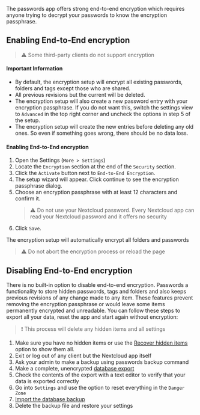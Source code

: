 The passwords app offers strong end-to-end encryption which requires anyone trying to decrypt your passwords to know the encryption passphrase.

## Enabling End-to-End encryption
> :warning: Some third-party clients do not support encryption

#### Important Information
- By default, the encryption setup will encrypt all existing passwords, folders and tags except those who are shared.
- All previous revisions but the current will be deleted.
- The encryption setup will also create a new password entry with your encryption passphrase.
  If you do not want this, switch the settings view to `Advanced` in the top right corner and uncheck the options in step 5 of the setup.
- The encryption setup will create the new entries before deleting any old ones.
  So even if something goes wrong, there should be no data loss.

#### Enabling End-to-End encryption
1. Open the Settings (`More > Settings`)
2. Locate the `Encryption` section at the end of the `Security` section.
3. Click the `Activate` button next to `End-to-End Encryption`.
4. The setup wizard will appear. Click continue to see the encryption passphrase dialog.
5. Choose an encryption passphrase with at least 12 characters and confirm it.
   > :warning: Do not use your Nextcloud password.
   > Every Nextcloud app can read your Nextcloud password and it offers no security
6. Click `Save`.

The encryption setup will automatically encrypt all folders and passwords

> :warning: Do not abort the encryption process or reload the page


## Disabling End-to-End encryption
There is no built-in option to disable end-to-end encryption.
Passwords a functionality to store hidden passwords, tags and folders and also keeps previous revisions of any change made to any item.
These features prevent removing the encryption passphrase or would leave some items permanently encrypted and unreadable.
You can follow these steps to export all your data, reset the app and start again without encryption:

> :exclamation: This process will delete any hidden items and all settings

1. Make sure you have no hidden items or use the [Recover hidden items](../Settings#recover-hidden-items) option to show them all.
2. Exit or log out of any client but the Nextcloud app itself
3. Ask your admin to make a backup using passwords backup command
4. Make a complete, unencrypted [database export](./Export#database-backup)
5. Check the contents of the export with a text editor to verify that your data is exported correctly
6. Go into `Settings` and use the option to reset everything in the `Danger Zone`
7. [Import the database backup](../Import/Import-from-Backup)
8. Delete the backup file and restore your settings